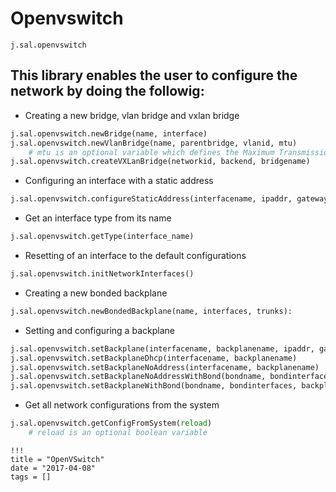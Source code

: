 # Openvswitch

```
j.sal.openvswitch
```

## This library enables the user to configure the network by doing the followig:

- Creating a new bridge, vlan bridge and vxlan bridge

```python
j.sal.openvswitch.newBridge(name, interface)
j.sal.openvswitch.newVlanBridge(name, parentbridge, vlanid, mtu)
    # mtu is an optional variable which defines the Maximum Transmission Unit of the new Vlan Bridge with a default of 1500
j.sal.openvswitch.createVXLanBridge(networkid, backend, bridgename)
```

- Configuring an interface with a static address

```python
j.sal.openvswitch.configureStaticAddress(interfacename, ipaddr, gateway)
```

- Get an interface type from its name

```python
j.sal.openvswitch.getType(interface_name)
```

- Resetting of an interface to the default configurations

```python
j.sal.openvswitch.initNetworkInterfaces()
```

- Creating a new bonded backplane

```python
j.sal.openvswitch.newBondedBackplane(name, interfaces, trunks):
```

- Setting and configuring a backplane

```python
j.sal.openvswitch.setBackplane(interfacename, backplanename, ipaddr, gateway)
j.sal.openvswitch.setBackplaneDhcp(interfacename, backplanename)
j.sal.openvswitch.setBackplaneNoAddress(interfacename, backplanename)
j.sal.openvswitch.setBackplaneNoAddressWithBond(bondname, bondinterfaces, backplanename)
j.sal.openvswitch.setBackplaneWithBond(bondname, bondinterfaces, backplanename, ipaddr, gateway)
```

- Get all network configurations from the system

```python
j.sal.openvswitch.getConfigFromSystem(reload)
    # reload is an optional boolean variable
```

```
!!!
title = "OpenVSwitch"
date = "2017-04-08"
tags = []
```


